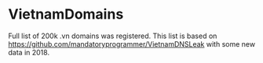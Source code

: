 # VietnamDomains
Full list of 200k .vn domains was registered.
This list is based on https://github.com/mandatoryprogrammer/VietnamDNSLeak with some new data in 2018.
